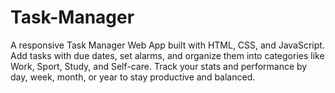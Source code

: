 # Task-Manager
A responsive Task Manager Web App built with HTML, CSS, and JavaScript. Add tasks with due dates, set alarms, and organize them into categories like Work, Sport, Study, and Self-care. Track your stats and performance by day, week, month, or year to stay productive and balanced.
